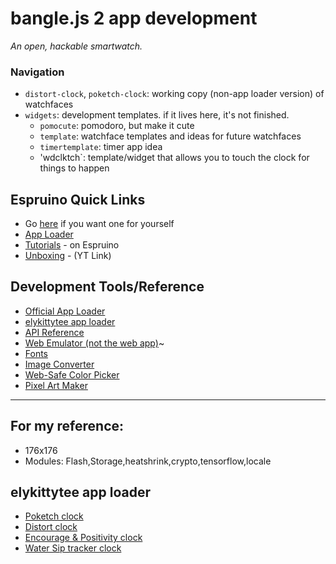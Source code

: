 # bangle.js 2 app development

_An open, hackable smartwatch._

### Navigation
- `distort-clock`, `poketch-clock`: working copy (non-app loader version) of watchfaces
- `widgets`: development templates. if it lives here, it's not finished.
  - `pomocute`: pomodoro, but make it cute
  - `template`: watchface templates and ideas for future watchfaces
  - `timertemplate`: timer app idea
  - 'wdclktch`: template/widget that allows you to touch the clock for things to happen


## Espruino Quick Links

- Go [here](https://shop.espruino.com/banglejs2) if you want one for yourself
- [App Loader](https://banglejs.com/apps)
- [Tutorials](https://www.espruino.com/Bangle.js2#tutorials) - on Espruino
- [Unboxing](https://www.youtube.com/watch?v=EfwjPPZNKJc) - (YT Link)

## Development Tools/Reference
- [Official App Loader](https://banglejs.com/apps/)
- [elykittytee app loader](https://github.com/elykittytee/BangleApps)
- [API Reference](https://www.espruino.com/Reference#software)
- [Web Emulator (not the web app)](https://www.espruino.com/ide/?emulator)~
- [Fonts](https://www.espruino.com/Fonts)
- [Image Converter](https://www.espruino.com/Image+Converter)
- [Web-Safe Color Picker](https://www.w3schools.com/colors/colors_picker.asp)
- [Pixel Art Maker](http://pixelartmaker.com/)

---
## For my reference:
- 176x176
- Modules: Flash,Storage,heatshrink,crypto,tensorflow,locale

## elykittytee app loader
- [Poketch clock](https://github.com/elykittytee/BangleApps/tree/master/apps/pokeclk)
- [Distort clock](https://github.com/elykittytee/BangleApps/tree/master/apps/distortclk)
- [Encourage & Positivity clock](https://github.com/elykittytee/BangleApps/blob/master/apps/encourageclk/app.js)
- [Water Sip tracker clock](https://github.com/elykittytee/BangleApps/tree/master/apps/siptrackerclk)
